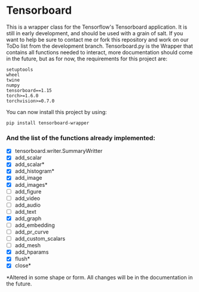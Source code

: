 # Tensorboard
This is a wrapper class for the Tensorflow's Tensorboard application. It is still in early development, and should be used with a grain of salt.
If you want to help be sure to contact me or fork this repository and work on our ToDo list from the development branch.
Tensorboard.py is the Wrapper that contains all functions needed to interact, more documentation should come in the future, but as for now, the requirements for this project are:

```
setuptools
wheel
twine
numpy
tensorboard==1.15
torch>=1.6.0 
torchvision>=0.7.0 
```

You can now install this project by using:
```
pip install tensorboard-wrapper
```

### And the list of the functions already implemented:
- [x] tensorboard.writer.SummaryWritter
- [x] add_scalar
- [x] add_scalar*
- [x] add_histogram*
- [x] add_image
- [x] add_images*
- [ ] add_figure
- [ ] add_video
- [ ] add_audio
- [ ] add_text
- [x] add_graph
- [ ] add_embedding
- [ ] add_pr_curve
- [ ] add_custom_scalars
- [ ] add_mesh
- [x] add_hparams
- [x] flush*
- [x] close*

*Altered in some shape or form. All changes will be in the documentation in the future.